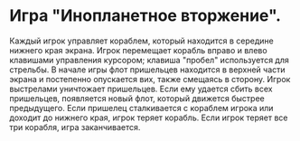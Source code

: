 # **Игра "Инопланетное вторжение".**

Каждый игрок управляет кораблем, который находится в середине нижнего края экрана. Игрок перемещает корабль вправо
и влево клавишами управления курсором; клавиша "пробел" используется для стрельбы. В начале игры флот пришельцев
находится в верхней части экрана и постепенно опускается вих, также смещаясь в сторону. Игрок выстрелами 
уничтожает пришельцев. Если ему удается сбить всех пришельцев, появляется новый флот, который движется быстрее
предыдущего. Если пришелец сталкивается с кораблем игрока или доходит до нижнего края, игрок теряет корабль. 
Если игрок теряет все три корабля, игра заканчивается.

